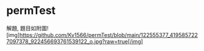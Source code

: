 # permTest

解題, 題目如附圖!
[img]https://github.com/Kv1566/permTest/blob/main/122555377_4195857227097378_922456693761539122_o.jpg?raw=true[/img]
